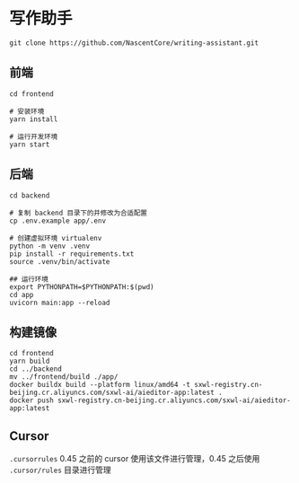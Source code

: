 # 写作助手

```shell
git clone https://github.com/NascentCore/writing-assistant.git
```

## 前端
```shell
cd frontend

# 安装环境
yarn install

# 运行开发环境
yarn start
```

## 后端
```shell
cd backend

# 复制 backend 目录下的并修改为合适配置
cp .env.example app/.env

# 创建虚拟环境 virtualenv
python -m venv .venv
pip install -r requirements.txt
source .venv/bin/activate

## 运行环境
export PYTHONPATH=$PYTHONPATH:$(pwd)
cd app
uvicorn main:app --reload
```

## 构建镜像
```shell
cd frontend
yarn build
cd ../backend
mv ../frontend/build ./app/
docker buildx build --platform linux/amd64 -t sxwl-registry.cn-beijing.cr.aliyuncs.com/sxwl-ai/aieditor-app:latest .
docker push sxwl-registry.cn-beijing.cr.aliyuncs.com/sxwl-ai/aieditor-app:latest
```

## Cursor

`.cursorrules` 0.45 之前的 cursor 使用该文件进行管理，0.45 之后使用 `.cursor/rules` 目录进行管理
